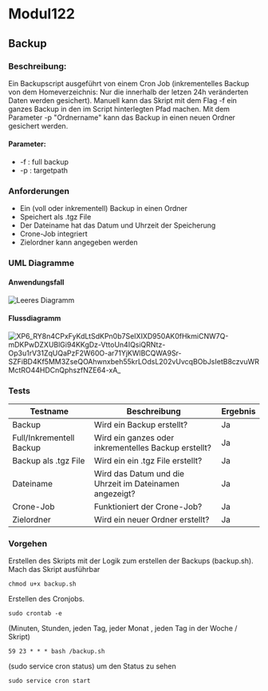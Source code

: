 # Modul122
## Backup

### Beschreibung:
Ein Backupscript ausgeführt von einem Cron Job (inkrementelles Backup von dem Homeverzeichnis: Nur die innerhalb der letzen 24h veränderten Daten werden gesichert). Manuell kann das Skript mit dem Flag -f ein ganzes Backup in den im Script hinterlegten Pfad machen. Mit dem Parameter -p "Ordnername" kann das Backup in einen neuen Ordner gesichert werden.

#### Parameter: 
- -f : full backup
- -p : targetpath

### Anforderungen
- Ein (voll oder inkrementell) Backup in einen Ordner
- Speichert als .tgz File
- Der Dateiname hat das Datum und Uhrzeit der Speicherung
- Crone-Job integriert
- Zielordner kann angegeben werden


### UML Diagramme
#### Anwendungsfall
![Leeres Diagramm](https://user-images.githubusercontent.com/71868170/177398862-934c843b-5e81-42b5-94e7-20a37e83ed43.png)

#### Flussdiagramm
![XP6_RY8n4CPxFyKdLtSdKPn0b7SeIXIXD950AK0fHkmiCNW7Q-mDKPwDZXUBlGi94KKgDz-VttoUn4IQsiQRNtz-Op3u1rV31ZqUQaPzF2W60O-ar71YjKWlBCQWA9Sr-SZFiBD4Kf5MM3ZseQOAhwnxbeh55krLOdsL202vUvcqBObJsIetB8czvuWRMctRO44HDCnQphszfNZE64-xA_](https://user-images.githubusercontent.com/71868170/177403545-f9b249db-9ef5-4c14-9938-71aaf8b5f6cc.png)


### Tests
| Testname  | Beschreibung | Ergebnis
| ------------- | ------------- | ------------- | 
| Backup  | Wird ein Backup erstellt?  | Ja |
| Full/Inkrementell Backup  | Wird ein ganzes oder inkrementelles Backup erstellt? | Ja |
| Backup als .tgz File  | Wird ein ein .tgz File erstellt?  | Ja |
| Dateiname  | Wird das Datum und die Uhrzeit im Dateinamen angezeigt?  | Ja |
| Crone-Job  | Funktioniert der Crone-Job? | Ja |
| Zielordner  | Wird ein neuer Ordner erstellt? | Ja |


### Vorgehen
Erstellen des Skripts mit der Logik zum erstellen der Backups (backup.sh). Mach das Skript ausführbar

```
chmod u+x backup.sh
```

Erstellen des Cronjobs.

```
sudo crontab -e
```
(Minuten, Stunden, jeden Tag, jeder Monat , jeden Tag in der Woche / Skript)

```
59 23 * * * bash /backup.sh

```
(sudo service cron status) um den Status zu sehen

```
sudo service cron start
```

